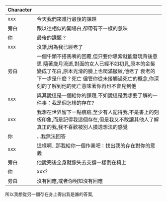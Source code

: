 |Character||
|:-|:-|
|xxx|今天我們來進行最後的課題|
|旁白|跟以往相似的開場白,卻帶有不一樣的意味|
|你|最後的課題？|
|xxx|沒錯,因為我已經老了|
|旁白|一個牛頭不搭馬嘴的回覆,但只要你思索就能發現背後意思 隨著歲月流逝,對面的女人已經不如初見,原本的金髮變成了花白,原本光滑的臉上也爬滿皺紋,他老了 衰老的下一步是什麼？死亡 儘管你從未接觸過死亡的概念,你深刻的了解到他的死亡意味著你再也不會見到他|
|xxx|與其說這是一個給你的課題,不如說這是我想要了解的一件事：我是個怎樣的存在?|
|xxx|我想在世界留下一點痕跡,至少有人記得我,不是書上的刻板印象,而是記得我這個存在,但是我又不敢讓其他人了解真正的我,我不喜歡被別人摸透想法的感覺|
|你|...我無法回答|
|xxx|這樣啊...那我給你一個作業吧：找出我的存在對你的意義|
|旁白|他說完後全身就像失去支撐一樣倒在椅上|
|你|xxx?|
|旁白|沒有回應,或者你明知沒有回應|

所以我想從另一個存在身上得出我是誰的答案,

